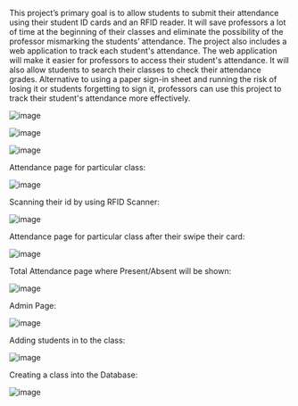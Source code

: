 This project’s primary goal is to allow students to submit their attendance using their student ID cards and an RFID reader. It will save professors a lot of time at the beginning of their classes and eliminate the possibility of the professor mismarking the students’ attendance. The project also includes a web application to track each student's attendance. The web application will make it easier for professors to access their student's attendance. It will also allow students to search their classes to check their attendance grades. Alternative to using a paper sign-in sheet and running the risk of losing it or students forgetting to sign it, professors can use this project to track their student's attendance more effectively.




 

![image](https://user-images.githubusercontent.com/90743678/207451506-fc398bed-b1ef-40a2-a642-5c123180755e.png)

 ![image](https://user-images.githubusercontent.com/90743678/207451551-99d2e37c-70b2-41f6-ab0f-0e543534e83b.png)
 
 


 

![image](https://user-images.githubusercontent.com/90743678/207451590-16653707-5bdd-4c37-b285-4b24ba8e4d77.png)

Attendance page for particular class:

 
![image](https://user-images.githubusercontent.com/90743678/207451778-fd6e6ee0-7ce8-4cbf-85d2-20e7b7aa58f6.png)

Scanning their id by using RFID Scanner:

 

![image](https://user-images.githubusercontent.com/90743678/207451834-b57ef2d5-c77b-4bd7-a618-30e0ccdfd5f5.png)



Attendance page for particular class after their swipe their card:

 


![image](https://user-images.githubusercontent.com/90743678/207451919-1cc80500-e37f-4f23-a1bb-ef15161242b3.png)



Total Attendance page where Present/Absent will be shown:



 
![image](https://user-images.githubusercontent.com/90743678/207451982-9f7b16c8-8d08-4f23-891b-0a7656262bd3.png)


Admin Page: 


 

![image](https://user-images.githubusercontent.com/90743678/207452010-e845907b-538c-4d55-a4f9-5fb6c392775a.png)


Adding students in to the class:



 
![image](https://user-images.githubusercontent.com/90743678/207452067-2d65cc30-d613-459a-b3ae-fa2e392df2fe.png)



Creating a class into the Database:

 
![image](https://user-images.githubusercontent.com/90743678/207452106-07c0434d-d4c1-4352-97ad-8b200ebbfabc.png)



